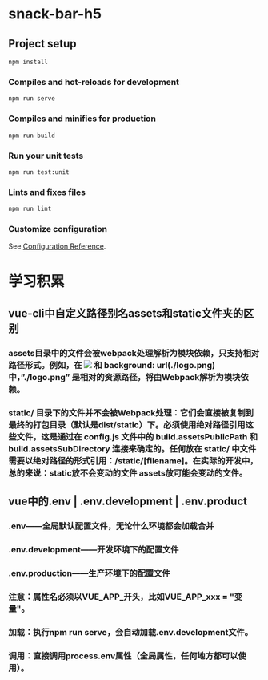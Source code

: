 # snack-bar-h5

## Project setup
```
npm install
```

### Compiles and hot-reloads for development
```
npm run serve
```

### Compiles and minifies for production
```
npm run build
```

### Run your unit tests
```
npm run test:unit
```

### Lints and fixes files
```
npm run lint
```

### Customize configuration
See [Configuration Reference](https://cli.vuejs.org/config/).

# 学习积累
## vue-cli中自定义路径别名assets和static文件夹的区别
### assets目录中的文件会被webpack处理解析为模块依赖，只支持相对路径形式。例如，在 <img src="./logo.png"> 和 background: url(./logo.png)中，”./logo.png” 是相对的资源路径，将由Webpack解析为模块依赖。
### static/ 目录下的文件并不会被Webpack处理：它们会直接被复制到最终的打包目录（默认是dist/static）下。必须使用绝对路径引用这些文件，这是通过在 config.js 文件中的 build.assetsPublicPath 和 build.assetsSubDirectory 连接来确定的。任何放在 static/ 中文件需要以绝对路径的形式引用：/static/[filename]。在实际的开发中，总的来说：static放不会变动的文件 assets放可能会变动的文件。
## 
## vue中的.env | .env.development | .env.product
### .env——全局默认配置文件，无论什么环境都会加载合并
### .env.development——开发环境下的配置文件
### .env.production——生产环境下的配置文件
### 注意：属性名必须以VUE_APP_开头，比如VUE_APP_xxx = "变量"。
### 加载：执行npm run serve，会自动加载.env.development文件。
### 调用：直接调用process.env属性（全局属性，任何地方都可以使用）。